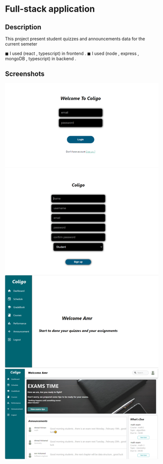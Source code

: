 # Full-stack application

## Description

This project present student quizzes and announcements data for the current semeter

◼ I used (react , typescript) in frontend .
◼ I used (node , express , mongoDB , typescript) in backend .

## Screenshots

![Alt text](client/src/components/img/loginclogio.PNG)
![Alt text](client/src/components/img/signupco.PNG)
![Alt text](client/src/components/img/homepage.PNG)
![Alt text](client/src/components/img/dashboardd.PNG)
